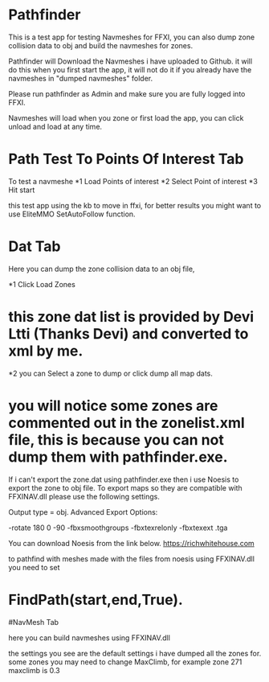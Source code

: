 # Pathfinder
This is a test app for testing Navmeshes for FFXI, you can also dump zone collision data to obj and build the navmeshes for zones.

Pathfinder will Download the Navmeshes i have uploaded to Github.
it will do this when you first start the app, it will not do it if you already have the navmeshes in "dumped navmeshes" folder.

Please run pathfinder as Admin and make sure you are fully logged into FFXI.


Navmeshes will load when you zone or first load the app, you can click unload and load at any time.

# Path Test To Points Of Interest Tab

To test a navmeshe 
 *1 Load Points of interest 
 *2 Select Point of interest
 *3 Hit start
 
 this test app using the kb to move in ffxi, for better results you might want to use EliteMMO SetAutoFollow function.


# Dat Tab
Here you can dump the zone collision data to an obj file,

 *1 Click Load Zones  
 # this zone dat list is provided by Devi Ltti (Thanks Devi) and converted to xml by me.
 
 *2 you can Select a zone to dump or click dump all map dats.
 # you will notice some zones are commented out in the zonelist.xml file, this is because you can not dump them with pathfinder.exe.
If i can't export the zone.dat using pathfinder.exe then i use Noesis to export the zone to obj file. To export maps so they are compatible with FFXINAV.dll please use the following settings.

Output type = obj.
Advanced Export Options:

-rotate 180 0 -90 -fbxsmoothgroups -fbxtexrelonly -fbxtexext .tga

You can download Noesis from the link below.
https://richwhitehouse.com

to pathfind with meshes made with the files from noesis using FFXINAV.dll you need to set 
# FindPath(start,end,True).


#NavMesh Tab

here you can build navmeshes using FFXINAV.dll

the settings you see are the default settings i have dumped all the zones for. 
some zones you may need to change MaxClimb, for example zone 271 maxclimb is 0.3

